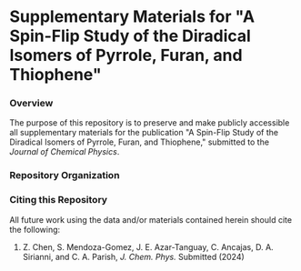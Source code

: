 Supplementary Materials for "A Spin-Flip Study of the Diradical Isomers of Pyrrole, Furan, and Thiophene"
====

### Overview

The purpose of this repository is to preserve and make publicly accessible all supplementary
materials for the publication "A Spin-Flip Study of the Diradical Isomers of Pyrrole, Furan,
and Thiophene," submitted to the _Journal of Chemical Physics_.

### Repository Organization

### Citing this Repository

All future work using the data and/or materials contained herein should cite the
following:

1. Z. Chen, S. Mendoza-Gomez, J. E. Azar-Tanguay, C. Ancajas, D. A. Sirianni, and C. A. Parish,
_J. Chem. Phys._ Submitted (2024)


